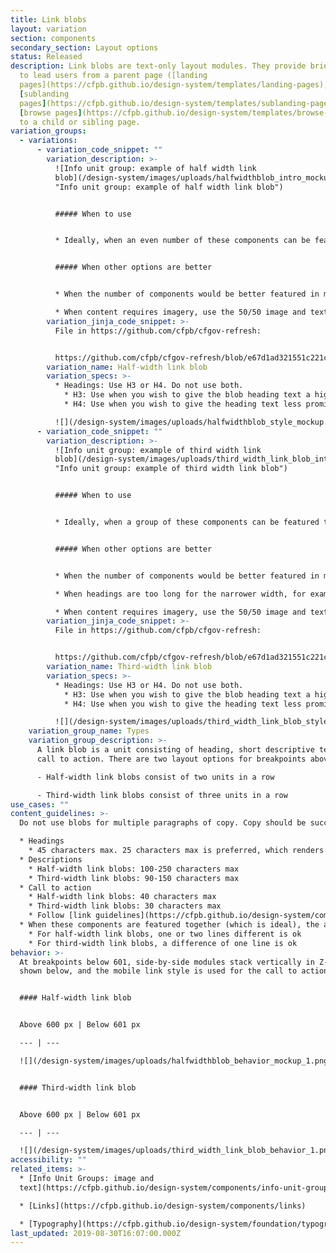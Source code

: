 ```yaml
---
title: Link blobs
layout: variation
section: components
secondary_section: Layout options
status: Released
description: Link blobs are text-only layout modules. They provide brief context
  to lead users from a parent page ([landing
  pages](https://cfpb.github.io/design-system/templates/landing-pages),
  [sublanding
  pages](https://cfpb.github.io/design-system/templates/sublanding-pages), and
  [browse pages](https://cfpb.github.io/design-system/templates/browse-pages))
  to a child or sibling page.
variation_groups:
  - variations:
      - variation_code_snippet: ""
        variation_description: >-
          ![Info unit group: example of half width link
          blob](/design-system/images/uploads/halfwidthblob_intro_mockup.png
          "Info unit group: example of half width link blob")


          ##### When to use


          * Ideally, when an even number of these components can be featured together.


          ##### When other options are better


          * When the number of components would be better featured in multiples of 3, use the third-width link blob.

          * When content requires imagery, use the 50/50 image and text or 25/75 image and text components.
        variation_jinja_code_snippet: >-
          File in https://github.com/cfpb/cfgov-refresh:


          https://github.com/cfpb/cfgov-refresh/blob/e67d1ad321551c221c01eaa62589dfdd1177d1dc/cfgov/jinja2/v1/_includes/organisms/half-width-link-blob-group.html
        variation_name: Half-width link blob
        variation_specs: >-
          * Headings: Use H3 or H4. Do not use both.
            * H3: Use when you wish to give the blob heading text a higher level of prominence within the page hierarchy. Avoid using H3 when it will cause the heading to break to 3 lines or more.
            * H4: Use when you wish to give the heading text less prominence within the page hierarchy or when the blob set follows an H3 heading. When you select the H4 you have the option of including a minicon to the left of the heading.

          ![](/design-system/images/uploads/halfwidthblob_style_mockup.png)
      - variation_code_snippet: ""
        variation_description: >-
          ![Info unit group: example of third width link
          blob](/design-system/images/uploads/third_width_link_blob_intro.png
          "Info unit group: example of third width link blob")


          ##### When to use


          * Ideally, when a group of these components can be featured together in multiples of three (3, 6, 9, etc.).


          ##### When other options are better


          * When the number of components would be better featured in multiples of 2, use the half-width link blob instead

          * When headings are too long for the narrower width, for example, when they break to 3 lines or more.

          * When content requires imagery, use the 50/50 image and text or the 25/75 image and text instead.
        variation_jinja_code_snippet: >-
          File in https://github.com/cfpb/cfgov-refresh:


          https://github.com/cfpb/cfgov-refresh/blob/e67d1ad321551c221c01eaa62589dfdd1177d1dc/cfgov/jinja2/v1/_includes/organisms/third-width-link-blob-group.html
        variation_name: Third-width link blob
        variation_specs: >-
          * Headings: Use H3 or H4. Do not use both.
            * H3: Use when you wish to give the blob heading text a higher level of prominence within the page hierarchy. Avoid using H3 when it will cause the heading to break to 3 lines or more.
            * H4: Use when you wish to give the heading text less prominence within the page hierarchy or when the blob set follows an H3 heading. When you select the H4 you have the option of including a minicon to the left of the heading.

          ![](/design-system/images/uploads/third_width_link_blob_style.png)
    variation_group_name: Types
    variation_group_description: >-
      A link blob is a unit consisting of heading, short descriptive text, and
      call to action. There are two layout options for breakpoints above 601 px:

      - Half-width link blobs consist of two units in a row

      - Third-width link blobs consist of three units in a row
use_cases: ""
content_guidelines: >-
  Do not use blobs for multiple paragraphs of copy. Copy should be succinct.

  * Headings
    * 45 characters max. 25 characters max is preferred, which renders as one line at max column width.
  * Descriptions
    * Half-width link blobs: 100-250 characters max
    * Third-width link blobs: 90-150 characters max
  * Call to action
    * Half-width link blobs: 40 characters max
    * Third-width link blobs: 30 characters max
    * Follow [link guidelines](https://cfpb.github.io/design-system/components/links).
  * When these components are featured together (which is ideal), the amount of content in each component should be as close to the same number of total lines as possible.
    * For half-width link blobs, one or two lines different is ok
    * For third-width link blobs, a difference of one line is ok
behavior: >-
  At breakpoints below 601, side-by-side modules stack vertically in Z-order as
  shown below, and the mobile link style is used for the call to action link(s)


  #### Half-width link blob


  Above 600 px | Below 601 px

  --- | ---

  ![](/design-system/images/uploads/halfwidthblob_behavior_mockup_1.png) | ![](/design-system/images/uploads/halfwidthblob_behavior_mockup_2.png)


  #### Third-width link blob


  Above 600 px | Below 601 px

  --- | ---

  ![](/design-system/images/uploads/third_width_link_blob_behavior_1.png) | ![](/design-system/images/uploads/third_width_link_blob_behavior_2.png)
accessibility: ""
related_items: >-
  * [Info Unit Groups: image and
  text](https://cfpb.github.io/design-system/components/info-unit-groups-image-and-text)

  * [Links](https://cfpb.github.io/design-system/components/links)

  * [Typography](https://cfpb.github.io/design-system/foundation/typography)
last_updated: 2019-08-30T16:07:00.000Z
---
```

